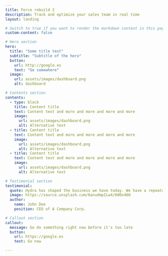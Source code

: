 ```yaml
---
title: Force rebuild 2
description: Track and optimize your sales team in real time
layout: landing

# Switch to true if you want to render the markdown content in this page.
custom-content: false

# Hero section
hero:
  title: "Some title test"
  subtitle: "Subtitle of the hero"
  button:
    url: http://google.es
    text: "Go somewhere"
  image:
    url: assets/images/dashboard.png
    alt: dashboard

# Contents section
contents:
  - type: block
    title: Content title
    text: Content text and more and more and more and more
    image:
      url: assets/images/dashboard.png
      alt: Alternative text
  - title: Content title
    text: Content text and more and more and more and more
    image:
      url: assets/images/dashboard.png
      alt: Alternative text
  - title: Content title
    text: Content text and more and more and more and more
    image:
      url: assets/images/dashboard.png
      alt: Alternative text

# Testimonial section
testimonial:
  quote: Hydra has shaped the business we have today. We have a repeatable sales process and a strategy to scale our team. I recommend Hydra to any business looking to improve their sales.
  image: https://source.unsplash.com/6anudmpILw4/600x400
  author:
    name: John Doe
    position: CEO of A Company Corp.

# Callout section
callout:
  message: Go do something right now before it's too late
  button:
    url: https://google.es
    text: Go now

---
```

